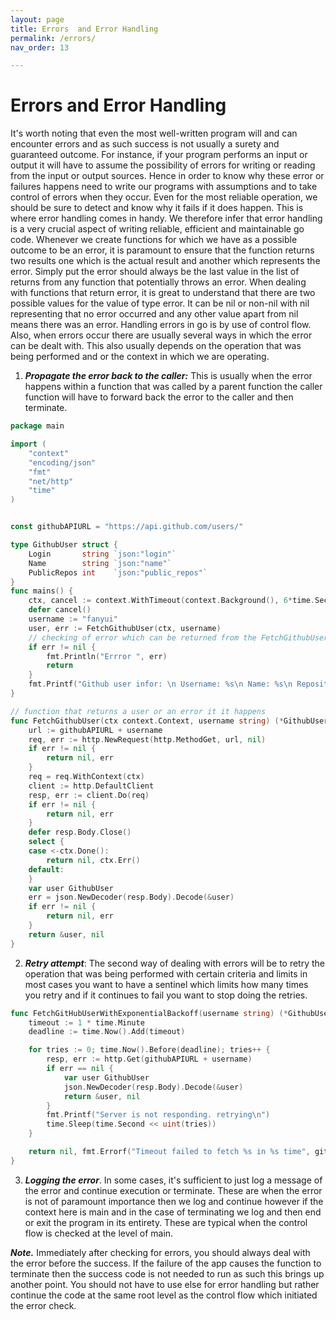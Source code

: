 ```yaml
---
layout: page
title: Errors  and Error Handling
permalink: /errors/
nav_order: 13

---
```


# Errors  and Error Handling

It's worth noting that even the most well-written program will and can encounter errors and as such success is not usually a surety and guaranteed outcome. For instance, if your program performs an input or output it will have to assume the possibility of errors for writing or reading from the input or output sources. Hence in order to know why these error or failures happens need to write our programs with assumptions and to take control of errors when they occur. Even for the most reliable operation, we should be sure to detect and know why it fails if it does happen. This is where error handling comes in handy. We therefore infer that error handling is a very crucial aspect of writing reliable, efficient and maintainable go code.
Whenever we create functions for which we have as a possible outcome to be an error, it is paramount to ensure that the function returns two results one which is the actual result and another which represents the error. Simply put the error should always be the last value in the list of returns from any function that potentially throws an error. When dealing with functions that return error, it is great to understand that there are two possible values for the value of type error. It can be nil or non-nil with nil representing that no error occurred and any other value apart from nil means there was an error.
Handling errors in go is by use of control flow. Also, when errors occur there are usually several ways in which the error can be dealt with. This also usually depends on the operation that was being performed and or the context in which we are operating.

1. ***Propagate the error back to the caller:*** This is usually when the error happens within a function that was called by a parent function the caller function will have to forward back the error to the caller and then terminate.

```go
package main

import (
	"context"
	"encoding/json"
	"fmt"
	"net/http"
	"time"
)


const githubAPIURL = "https://api.github.com/users/"

type GithubUser struct {
	Login       string `json:"login"`
	Name        string `json:"name"`
	PublicRepos int    `json:"public_repos"`
}
func mains() {
	ctx, cancel := context.WithTimeout(context.Background(), 6*time.Second)
	defer cancel()
	username := "fanyui"
	user, err := FetchGithubUser(ctx, username)
    // checking of error which can be returned from the FetchGithubUser function
	if err != nil {
		fmt.Println("Errror ", err)
		return
	}
	fmt.Printf("Github user infor: \n Username: %s\n Name: %s\n Repositoris: %d\n", user.Login, user.Name, user.PublicRepos)
}

// function that returns a user or an error it it happens
func FetchGithubUser(ctx context.Context, username string) (*GithubUser, error) {
	url := githubAPIURL + username
	req, err := http.NewRequest(http.MethodGet, url, nil)
	if err != nil {
		return nil, err
	}
	req = req.WithContext(ctx)
	client := http.DefaultClient
	resp, err := client.Do(req)
	if err != nil {
		return nil, err
	}
	defer resp.Body.Close()
	select {
	case <-ctx.Done():
		return nil, ctx.Err()
	default:
	}
	var user GithubUser
	err = json.NewDecoder(resp.Body).Decode(&user)
	if err != nil {
		return nil, err
	}
	return &user, nil
}
```

2. ***Retry attempt***: The second way of dealing with errors will be to retry the operation that was being performed with certain criteria and limits in most cases you want to have a sentinel which limits how many times you retry and if it continues to fail you want to stop doing the retries.
```go
func FetchGitHubUserWithExponentialBackoff(username string) (*GithubUser, error) {
	timeout := 1 * time.Minute
	deadline := time.Now().Add(timeout)

	for tries := 0; time.Now().Before(deadline); tries++ {
		resp, err := http.Get(githubAPIURL + username)
		if err == nil {
			var user GithubUser
			json.NewDecoder(resp.Body).Decode(&user)
			return &user, nil
		}
		fmt.Printf("Server is not responding. retrying\n")
		time.Sleep(time.Second << uint(tries))
	}

	return nil, fmt.Errorf("Timeout failed to fetch %s in %s time", githubAPIURL+username, timeout)
}
```


3. ***Logging the error***. In some cases, it's sufficient to just log a message of the error and continue execution or terminate. These are when the error is not of paramount importance then we log and continue however if the context here is main and in the case of terminating we log and then end or exit the program in its entirety. These are typical when the control flow is checked at the level of main.


***Note.*** Immediately after checking for errors, you should always deal with the error before the success. If the failure of the app causes the function to terminate then the success code is not needed to run as such this brings up another point. You should not have to use else for error handling but rather continue the code at the same root level as the control flow which initiated the error check.

